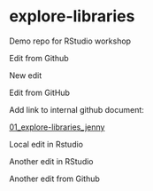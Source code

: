# explore-libraries
Demo repo for RStudio workshop

Edit from Github

New edit

Edit from GitHub

Add link to internal github document:

[01_explore-libraries_jenny](01_explore-libraries_jenny.md)

Local edit in Rstudio

Another edit in RStudio

Another edit from Github

